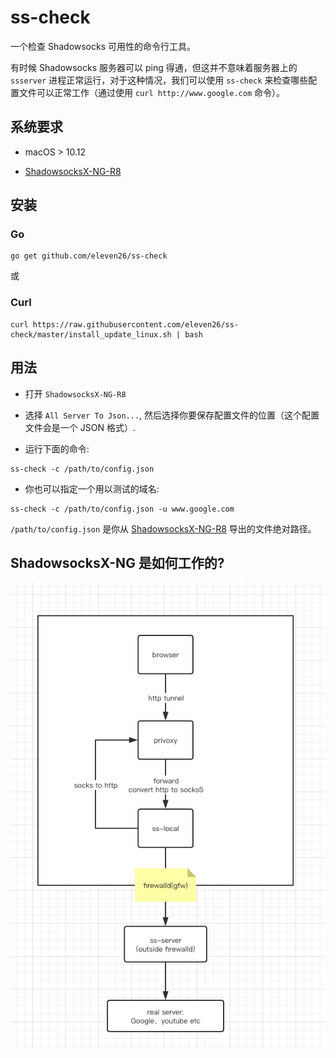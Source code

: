 # ss-check

一个检查 Shadowsocks 可用性的命令行工具。

有时候 Shadowsocks 服务器可以 ping 得通，但这并不意味着服务器上的 `ssserver` 进程正常运行，对于这种情况，我们可以使用 `ss-check` 来检查哪些配置文件可以正常工作（通过使用 `curl http://www.google.com` 命令）。


## 系统要求

* macOS > 10.12

* [ShadowsocksX-NG-R8](https://github.com/paradiseduo/ShadowsocksX-NG-R8)


## 安装

### Go

```
go get github.com/eleven26/ss-check 
```

或

### Curl

```
curl https://raw.githubusercontent.com/eleven26/ss-check/master/install_update_linux.sh | bash
```


## 用法

* 打开 `ShadowsocksX-NG-R8`

* 选择 `All Server To Json...`, 然后选择你要保存配置文件的位置（这个配置文件会是一个 JSON 格式）.

* 运行下面的命令:

```
ss-check -c /path/to/config.json
```

* 你也可以指定一个用以测试的域名:

```
ss-check -c /path/to/config.json -u www.google.com
```


`/path/to/config.json` 是你从 [ShadowsocksX-NG-R8](https://github.com/paradiseduo/ShadowsocksX-NG-R8) 导出的文件绝对路径。


## ShadowsocksX-NG 是如何工作的?

![ss-proxy](https://github.com/eleven26/ss-check/blob/master/ss-proxy.png)
